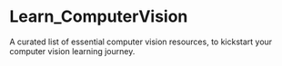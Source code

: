 # Learn_ComputerVision
A curated list of essential computer vision resources, to kickstart your computer vision learning journey. 
